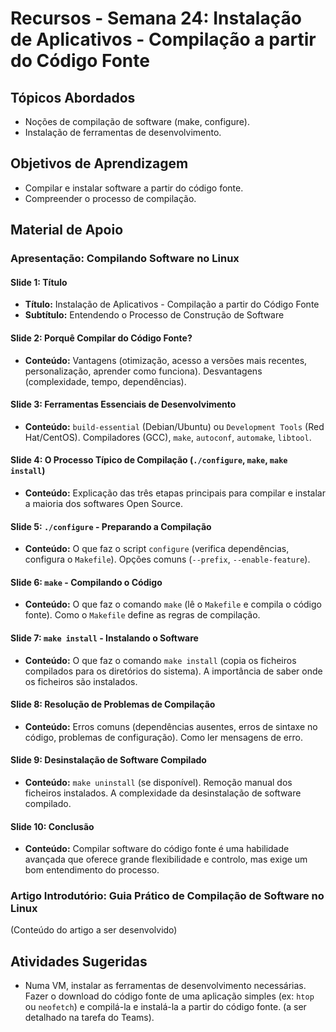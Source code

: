 # Recursos - Semana 24: Instalação de Aplicativos - Compilação a partir do Código Fonte

## Tópicos Abordados
*   Noções de compilação de software (make, configure).
*   Instalação de ferramentas de desenvolvimento.

## Objetivos de Aprendizagem
*   Compilar e instalar software a partir do código fonte.
*   Compreender o processo de compilação.

## Material de Apoio

### Apresentação: Compilando Software no Linux

#### Slide 1: Título
*   **Título:** Instalação de Aplicativos - Compilação a partir do Código Fonte
*   **Subtítulo:** Entendendo o Processo de Construção de Software

#### Slide 2: Porquê Compilar do Código Fonte?
*   **Conteúdo:** Vantagens (otimização, acesso a versões mais recentes, personalização, aprender como funciona). Desvantagens (complexidade, tempo, dependências).

#### Slide 3: Ferramentas Essenciais de Desenvolvimento
*   **Conteúdo:** `build-essential` (Debian/Ubuntu) ou `Development Tools` (Red Hat/CentOS). Compiladores (GCC), `make`, `autoconf`, `automake`, `libtool`.

#### Slide 4: O Processo Típico de Compilação (`./configure`, `make`, `make install`)
*   **Conteúdo:** Explicação das três etapas principais para compilar e instalar a maioria dos softwares Open Source.

#### Slide 5: `./configure` - Preparando a Compilação
*   **Conteúdo:** O que faz o script `configure` (verifica dependências, configura o `Makefile`). Opções comuns (`--prefix`, `--enable-feature`).

#### Slide 6: `make` - Compilando o Código
*   **Conteúdo:** O que faz o comando `make` (lê o `Makefile` e compila o código fonte). Como o `Makefile` define as regras de compilação.

#### Slide 7: `make install` - Instalando o Software
*   **Conteúdo:** O que faz o comando `make install` (copia os ficheiros compilados para os diretórios do sistema). A importância de saber onde os ficheiros são instalados.

#### Slide 8: Resolução de Problemas de Compilação
*   **Conteúdo:** Erros comuns (dependências ausentes, erros de sintaxe no código, problemas de configuração). Como ler mensagens de erro.

#### Slide 9: Desinstalação de Software Compilado
*   **Conteúdo:** `make uninstall` (se disponível). Remoção manual dos ficheiros instalados. A complexidade da desinstalação de software compilado.

#### Slide 10: Conclusão
*   **Conteúdo:** Compilar software do código fonte é uma habilidade avançada que oferece grande flexibilidade e controlo, mas exige um bom entendimento do processo.

### Artigo Introdutório: Guia Prático de Compilação de Software no Linux

(Conteúdo do artigo a ser desenvolvido)

## Atividades Sugeridas
*   Numa VM, instalar as ferramentas de desenvolvimento necessárias. Fazer o download do código fonte de uma aplicação simples (ex: `htop` ou `neofetch`) e compilá-la e instalá-la a partir do código fonte. (a ser detalhado na tarefa do Teams).

